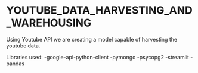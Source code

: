 # YOUTUBE_DATA_HARVESTING_AND_WAREHOUSING
Using Youtube API we are creating a model capable of harvesting the youtube data.


Libraries used:
-google-api-python-client
-pymongo
-psycopg2
-streamlit
-pandas
